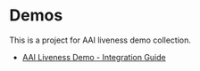 # Demos

This is a project for AAI liveness demo collection.

- [AAI Liveness Demo - Integration Guide](./liveness-detection-pro/how-download-video.md)